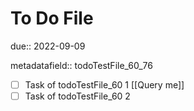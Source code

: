 # To Do File

due:: 2022-09-09

metadatafield:: todoTestFile_60\_76

- [ ] Task of todoTestFile_60 1 [[Query me]]
- [ ] Task of todoTestFile_60 2
